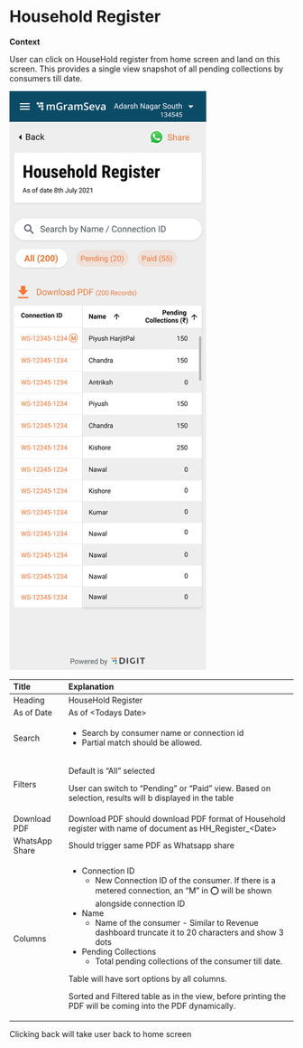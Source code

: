 # Household Register

**Context**

User can click on HouseHold register from home screen and land on this screen. This provides a single view snapshot of all pending collections by consumers till date.

![](../../../.gitbook/assets/image%20%2848%29.png)

<table>
  <thead>
    <tr>
      <th style="text-align:left"><b>Title</b>
      </th>
      <th style="text-align:left"><b>Explanation</b>
      </th>
    </tr>
  </thead>
  <tbody>
    <tr>
      <td style="text-align:left">Heading</td>
      <td style="text-align:left">HouseHold Register</td>
    </tr>
    <tr>
      <td style="text-align:left">As of Date</td>
      <td style="text-align:left">As of &lt;Todays Date&gt;</td>
    </tr>
    <tr>
      <td style="text-align:left">Search</td>
      <td style="text-align:left">
        <ul>
          <li>Search by consumer name or connection id</li>
          <li>Partial match should be allowed.</li>
        </ul>
      </td>
    </tr>
    <tr>
      <td style="text-align:left">Filters</td>
      <td style="text-align:left">
        <p>Default is &#x201C;All&#x201D; selected</p>
        <p>User can switch to &#x201C;Pending&#x201D; or &#x201C;Paid&#x201D; view.
          Based on selection, results will b displayed in the table</p>
      </td>
    </tr>
    <tr>
      <td style="text-align:left">Download PDF</td>
      <td style="text-align:left">Download PDF should download PDF format of Household register with name
        of document as HH_Register_&lt;Date&gt;</td>
    </tr>
    <tr>
      <td style="text-align:left">WhatsApp Share</td>
      <td style="text-align:left">Should trigger same PDF as Whatsapp share</td>
    </tr>
    <tr>
      <td style="text-align:left">Columns</td>
      <td style="text-align:left">
        <ul>
          <li>Connection ID
            <ul>
              <li>New Connection ID of the consumer. If there is a metered connection, an
                &#x201C;M&#x201D; in &#x2B55;&#xFE0F; will be shown alongside connection
                ID</li>
            </ul>
          </li>
          <li>Name
            <ul>
              <li>Name of the consumer - Similar to Revenue dashboard truncate it to 20
                characters and show 3 dots</li>
            </ul>
          </li>
          <li>Pending Collections
            <ul>
              <li>Total pending collections of the consumer till date.</li>
            </ul>
          </li>
        </ul>
        <p>Table will have sort options by all columns.</p>
        <p>Sorted and Filtered table as in the view, before printing the PDF will
          be coming into the PDF dynamically.</p>
      </td>
    </tr>
  </tbody>
</table>

Clicking back will take user back to home screen

